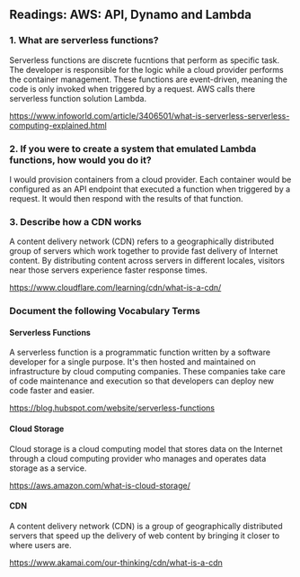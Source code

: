 ## Readings: AWS: API, Dynamo and Lambda

### 1. What are serverless functions?

Serverless functions are discrete fucntions that perform as specific task. The developer is responsible for the logic while a cloud provider performs the container management. These functions are event-driven, meaning the code is only invoked when triggered by a request. AWS calls there serverless function solution Lambda.

https://www.infoworld.com/article/3406501/what-is-serverless-serverless-computing-explained.html

### 2. If you were to create a system that emulated Lambda functions, how would you do it?

I would provision containers from a cloud provider. Each container would be configured as an API endpoint that executed a function when triggered by a request. It would then respond with the results of that function.

### 3. Describe how a CDN works

A content delivery network (CDN) refers to a geographically distributed group of servers which work together to provide fast delivery of Internet content. By distributing content across servers in different locales, visitors near those servers experience faster response times.

https://www.cloudflare.com/learning/cdn/what-is-a-cdn/

### Document the following Vocabulary Terms

#### Serverless Functions

A serverless function is a programmatic function written by a software developer for a single purpose. It's then hosted and maintained on infrastructure by cloud computing companies. These companies take care of code maintenance and execution so that developers can deploy new code faster and easier.

https://blog.hubspot.com/website/serverless-functions

#### Cloud Storage

Cloud storage is a cloud computing model that stores data on the Internet through a cloud computing provider who manages and operates data storage as a service.

https://aws.amazon.com/what-is-cloud-storage/

#### CDN

A content delivery network (CDN) is a group of geographically distributed servers that speed up the delivery of web content by bringing it closer to where users are.

https://www.akamai.com/our-thinking/cdn/what-is-a-cdn

